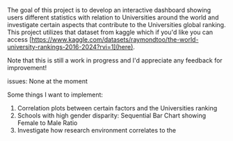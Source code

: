 The goal of this project is to develop an interactive dashboard showing users different statistics with relation to Universities around the world and investigate certain aspects that contribute to the Universities global ranking.
This project utilizes that dataset from kaggle which if you'd like you can access [https://www.kaggle.com/datasets/raymondtoo/the-world-university-rankings-2016-2024?rvi=1](here).

Note that this is still a work in progress and I'd appreciate any feedback for improvement!

issues:
None at the moment


Some things I want to implement:
1. Correlation plots between certain factors and the Universities ranking
2. Schools with high gender disparity: Sequential Bar Chart showing Female to Male Ratio 
3. Investigate how research environment correlates to the 